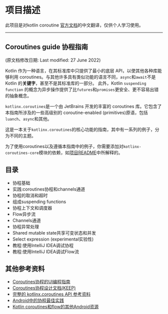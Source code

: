 # 项目描述

此项目是对kotlin coroutine [官方文档](https://kotlinlang.org/docs/coroutines-guide.html)的中文翻译，仅供个人学习使用。

----

## Coroutines guide 协程指南 

(原文档修改日期: Last modified: 27 June 2022)

Kotlin 作为一种语言，在其标准库中只提供了最小的底层 API，以使其他各种库能够利用 coroutines。与其他许多具有类似功能的语言不同，`async`和`await`不是 Kotlin 的**关键字**，甚至不是其标准库的一部分。
此外，Kotlin `suspending function` 的概念为异步操作提供了比`futures`和`promises`更安全、更不容易出错的抽象概念。

`kotlinx.coroutines`是一个由 JetBrains 开发的丰富的 coroutines 库。它包含了本指南所涉及的一些高级别的 coroutine-enabled (primitives)原语，包括`luanch`、`async`和其他。

这是一本关于`kotlinx.coroutines`的核心功能的指南，其中有一系列的例子，分为不同的主题。

为了使用coroutines以及遵循本指南中的例子，你需要添加对`kotlinx-coroutines-core`模块的依赖，如[项目README](https://github.com/Kotlin/kotlinx.coroutines/blob/master/README.md#using-in-your-projects)中所解释的。

## 目录

- 协程基础
- 实践:coroutines协程和channels通道
- 协程的取消和超时
- 组成suspending functions
- 协程上下文和调度器
- Flow异步流
- Channels通道
- 协程异常处理
- Shared mutable state共享可变状态和并发
- Select expression (experimental实验性)
- 教程:使用IntelliJ IDEA调试协程
- 教程:使用IntelliJ IDEA调试Flow流

## 其他参考资料

- [Coroutines协程的UI编程指南](https://github.com/Kotlin/kotlinx.coroutines/blob/master/ui/coroutines-guide-ui.md)
- [Coroutines协程设计文档(KEEP)](https://github.com/Kotlin/KEEP/blob/master/proposals/coroutines.md)
- [完整的 kotlinx.coroutines API 参考资料](https://kotlinlang.org/api/kotlinx.coroutines/)
- [Android中的协程最佳实践](https://developer.android.com/kotlin/coroutines/coroutines-best-practices)
- [Kotlin coroutines和flow的其他Android资源](https://developer.android.com/kotlin/coroutines/additional-resources)